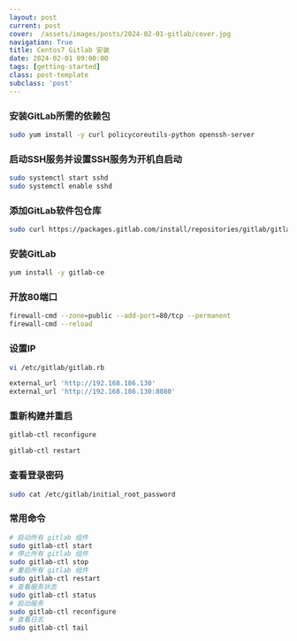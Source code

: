 ```yaml
---
layout: post
current: post
cover:  /assets/images/posts/2024-02-01-gitlab/cover.jpg
navigation: True
title: Centos7 Gitlab 安装
date: 2024-02-01 09:00:00
tags: [getting-started]
class: post-template
subclass: 'post'
---
```



### 安装GitLab所需的依赖包

```bash
sudo yum install -y curl policycoreutils-python openssh-server
```

### 启动SSH服务并设置SSH服务为开机自启动

```bash
sudo systemctl start sshd
sudo systemctl enable sshd
```

### 添加GitLab软件包仓库
```bash
sudo curl https://packages.gitlab.com/install/repositories/gitlab/gitlab-ce/script.rpm.sh | sudo bash
```

### 安装GitLab
```bash
yum install -y gitlab-ce
```

### 开放80端口
```bash
firewall-cmd --zone=public --add-port=80/tcp --permanent
firewall-cmd --reload
```

### 设置IP
```bash
vi /etc/gitlab/gitlab.rb

external_url 'http://192.168.186.130'
external_url 'http://192.168.186.130:8080'
```
### 重新构建并重启
```bash
gitlab-ctl reconfigure

gitlab-ctl restart
```

### 查看登录密码
```bash
sudo cat /etc/gitlab/initial_root_password
```

### 常用命令
```bash
# 启动所有 gitlab 组件
sudo gitlab-ctl start    
# 停止所有 gitlab 组件
sudo gitlab-ctl stop        
# 重启所有 gitlab 组件
sudo gitlab-ctl restart        
# 查看服务状态
sudo gitlab-ctl status        
# 启动服务
sudo gitlab-ctl reconfigure        
# 查看日志
sudo gitlab-ctl tail        
```
